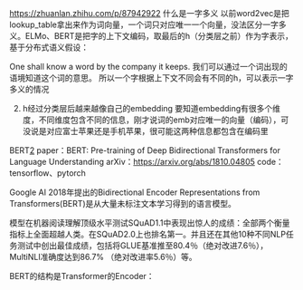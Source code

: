 

<!--
 * @version:
 * @Author:  StevenJokess https://github.com/StevenJokess
 * @Date: 2020-10-07 22:15:37
 * @LastEditors:  StevenJokess https://github.com/StevenJokess
 * @LastEditTime: 2020-11-17 20:24:10
 * @Description:
 * @TODO::
 * @Reference:
-->

https://zhuanlan.zhihu.com/p/87942922
什么是一字多义
以前word2vec是把lookup_table拿出来作为词向量，一个词只对应唯一一个向量，没法区分一字多义。ELMo、BERT是把字的上下文编码，取最后的h（分类层之前）作为字表示，基于分布式语义假设：

One shall know a word by the company it keeps. 我们可以通过一个词出现的语境知道这个词的意思。
所以一个字根据上下文不同会有不同的h，可以表示一字多义的情况

2. h经过分类层后越来越像自己的embedding
要知道embedding有很多个维度，不同维度包含不同的信息，刚才说词的emb对应唯一的向量（编码），可没说是对应富士苹果还是手机苹果，很可能这两种信息都包含在编码里

BERT[2]
paper：BERT: Pre-training of Deep Bidirectional Transformers for Language Understanding
arXiv：https://arxiv.org/abs/1810.04805
code：tensorflow、pytorch

Google AI 2018年提出的Bidirectional Encoder Representations from Transformers(BERT)是从大量未标注文本学习得到的语言模型。

模型在机器阅读理解顶级水平测试SQuAD1.1中表现出惊人的成绩：全部两个衡量指标上全面超越人类。在SQuAD2.0上也排名第一。并且还在其他10种不同NLP任务测试中创出最佳成绩，包括将GLUE基准推至80.4％（绝对改进7.6％），MultiNLI准确度达到86.7% （绝对改进率5.6％）等。

BERT的结构是Transformer的Encoder：




[2]: https://0809zheng.github.io/2020/04/27/elmo-bert-gpt.html
